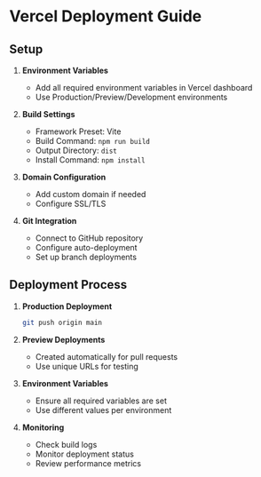 # Vercel Deployment Guide

## Setup

1. **Environment Variables**
   - Add all required environment variables in Vercel dashboard
   - Use Production/Preview/Development environments

2. **Build Settings**
   - Framework Preset: Vite
   - Build Command: `npm run build`
   - Output Directory: `dist`
   - Install Command: `npm install`

3. **Domain Configuration**
   - Add custom domain if needed
   - Configure SSL/TLS

4. **Git Integration**
   - Connect to GitHub repository
   - Configure auto-deployment
   - Set up branch deployments

## Deployment Process

1. **Production Deployment**
   ```bash
   git push origin main
   ```

2. **Preview Deployments**
   - Created automatically for pull requests
   - Use unique URLs for testing

3. **Environment Variables**
   - Ensure all required variables are set
   - Use different values per environment

4. **Monitoring**
   - Check build logs
   - Monitor deployment status
   - Review performance metrics 
